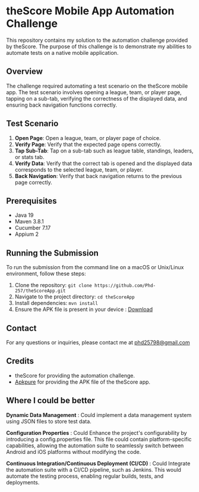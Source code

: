 # theScore Mobile App Automation Challenge

This repository contains my solution to the automation challenge provided by theScore. The purpose of this challenge is to demonstrate my abilities to automate tests on a native mobile application.

## Overview

The challenge required automating a test scenario on the theScore mobile app. The test scenario involves opening a league, team, or player page, tapping on a sub-tab, verifying the correctness of the displayed data, and ensuring back navigation functions correctly.

## Test Scenario

1. **Open Page**: Open a league, team, or player page of choice.
2. **Verify Page**: Verify that the expected page opens correctly.
3. **Tap Sub-Tab**: Tap on a sub-tab such as league table, standings, leaders, or stats tab.
4. **Verify Data**: Verify that the correct tab is opened and the displayed data corresponds to the selected league, team, or player.
5. **Back Navigation**: Verify that back navigation returns to the previous page correctly.

## Prerequisites

- Java 19
- Maven 3.8.1
- Cucumber 7.17
- Appium 2

## Running the Submission

To run the submission from the command line on a macOS or Unix/Linux environment, follow these steps:

1. Clone the repository: `git clone https://github.com/Phd-257/theScoreApp.git`
2. Navigate to the project directory: `cd theScoreApp`
3. Install dependencies: `mvn install`
4. Ensure the APK file is present in your device : [Download](https://apkpure.com/thescore-sports-news-scores/com.fivemobile.thescore)

## Contact

For any questions or inquiries, please contact me at phd25798@gmail.com

## Credits

- theScore for providing the automation challenge.
- [Apkpure](https://apkpure.com/) for providing the APK file of the theScore app.

## Where I could be better
**Dynamic Data Management** : Could implement a data management system using JSON files to store test data.

**Configuration Properties** : Could Enhance the project's configurability by introducing a config.properties file. This file could contain platform-specific capabilities, allowing the automation suite to seamlessly switch between Android and iOS platforms without modifying the code.

**Continuous Integration/Continuous Deployment (CI/CD)** : Could Integrate the automation suite with a CI/CD pipeline, such as Jenkins. This would automate the testing process, enabling regular builds, tests, and deployments.
